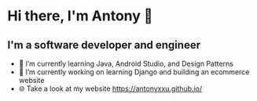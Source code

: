 # Hi there, I'm Antony 👋

## I'm a software developer and engineer
- 🌱 I’m currently learning Java, Android Studio, and Design Patterns
- 🔭 I’m currently working on learning Django and building an ecommerce website
- 🌐 Take a look at my website https://antonyxxu.github.io/
<!--
**AntonyXXu/AntonyXXu** is a ✨ _special_ ✨ repository because its `README.md` (this file) appears on your GitHub profile.

Here are some ideas to get you started:

- 🔭 I’m currently working on ...
- 🌱 I’m currently learning ...
- 👯 I’m looking to collaborate on ...
- 🤔 I’m looking for help with ...
- 💬 Ask me about ...
- 📫 How to reach me: ...
- 😄 Pronouns: ...
- ⚡ Fun fact: ...
-->
